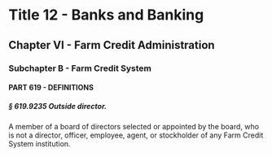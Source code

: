 
# Title 12 - Banks and Banking
## Chapter VI - Farm Credit Administration
### Subchapter B - Farm Credit System
#### PART 619 - DEFINITIONS
##### § 619.9235 Outside director.

A member of a board of directors selected or appointed by the board, who is not a director, officer, employee, agent, or stockholder of any Farm Credit System institution.
